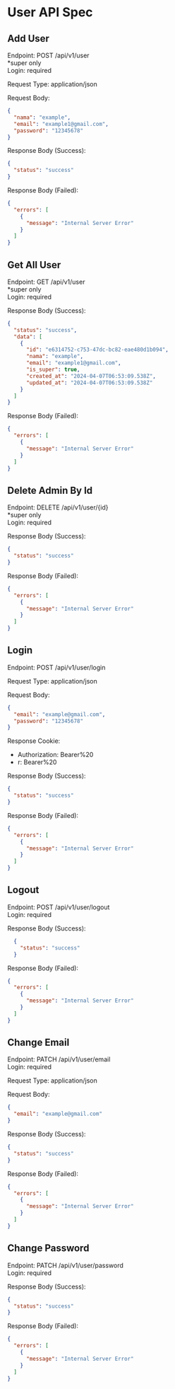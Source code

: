 # User API Spec

## Add User
Endpoint: POST /api/v1/user\
*super only\
Login: required

Request Type: application/json

Request Body:
```json
{
  "nama": "example",
  "email": "example1@gmail.com",
  "password": "12345678"
}
```

Response Body (Success):
```json
{
  "status": "success"
}
```

Response Body (Failed):
```json
{
  "errors": [
    {
      "message": "Internal Server Error"
    }
  ]
}
```

## Get All User
Endpoint: GET /api/v1/user\
*super only\
Login: required

Response Body (Success):
```json
{
  "status": "success",
  "data": [
    {
      "id": "e6314752-c753-47dc-bc82-eae480d1b094",
      "nama": "example",
      "email": "example1@gmail.com",
      "is_super": true,
      "created_at": "2024-04-07T06:53:09.538Z",
      "updated_at": "2024-04-07T06:53:09.538Z"
    }
  ]
}
```

Response Body (Failed):
```json
{
  "errors": [
    {
      "message": "Internal Server Error"
    }
  ]
}
```

## Delete Admin By Id
Endpoint: DELETE /api/v1/user/{id}\
*super only\
Login: required

Response Body (Success):
```json
{
  "status": "success"
}
```

Response Body (Failed):
```json
{
  "errors": [
    {
      "message": "Internal Server Error"
    }
  ]
}
```

## Login
Endpoint: POST /api/v1/user/login

Request Type: application/json

Request Body:
```json
{
  "email": "example@gmail.com",
  "password": "12345678"
}
```
Response Cookie:
- Authorization: Bearer%20<token>
- r: Bearer%20<token>

Response Body (Success):
```json
{
  "status": "success"
}
```

Response Body (Failed):
```json
{
  "errors": [
    {
      "message": "Internal Server Error"
    }
  ]
}
```

## Logout
Endpoint: POST /api/v1/user/logout\
Login: required

Response Body (Success):
```json
  {
    "status": "success"
  }
```

Response Body (Failed):
```json
{
  "errors": [
    {
      "message": "Internal Server Error"
    }
  ]
}
```

## Change Email
Endpoint: PATCH /api/v1/user/email\
Login: required

Request Type: application/json

Request Body:
```json
{
  "email": "example@gmail.com"
}
```

Response Body (Success):
```json
{
  "status": "success"
}
```

Response Body (Failed):
```json
{
  "errors": [
    {
      "message": "Internal Server Error"
    }
  ]
}
```

## Change Password
Endpoint: PATCH /api/v1/user/password\
Login: required

Response Body (Success):
```json
{
  "status": "success"
}
```

Response Body (Failed):
```json
{
  "errors": [
    {
      "message": "Internal Server Error"
    }
  ]
}
```
